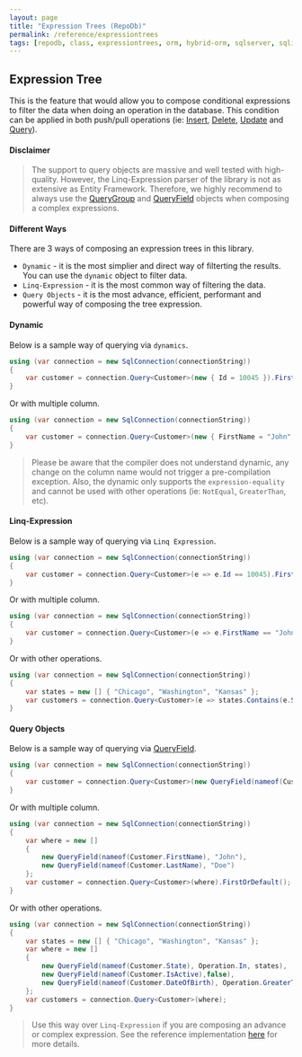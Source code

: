 ```yaml
---
layout: page
title: "Expression Trees (RepoDb)"
permalink: /reference/expressiontrees
tags: [repodb, class, expressiontrees, orm, hybrid-orm, sqlserver, sqlite, mysql, postgresql]
---
```


## Expression Tree

This is the feature that would allow you to compose conditional expressions to filter the data when doing an operation in the database. This condition can be applied in both push/pull operations (ie: [Insert](/operation/insert), [Delete](/operation/delete), [Update](/operation/update) and [Query](/opereration/query)).

#### Disclaimer

> The support to query objects are massive and well tested with high-quality. However, the Linq-Expression parser of the library is not as extensive as Entity Framework. Therefore, we highly recommend to always use the [QueryGroup](/class/querygroup) and [QueryField](/class/queryfield) objects when composing a complex expressions.

#### Different Ways

There are 3 ways of composing an expression trees in this library.

- `Dynamic` - it is the most simplier and direct way of filterting the results. You can use the `dynamic` object to filter data.
- `Linq-Expression` - it is the most common way of filtering the data.
- `Query Objects` - it is the most advance, efficient, performant and powerful way of composing the tree expression.

#### Dynamic

Below is a sample way of querying via `dynamics`. 

```csharp
using (var connection = new SqlConnection(connectionString))
{
    var customer = connection.Query<Customer>(new { Id = 10045 }).FirstOrDefault();
}
```

Or with multiple column.

```csharp
using (var connection = new SqlConnection(connectionString))
{
    var customer = connection.Query<Customer>(new { FirstName = "John", LastName = "Doe" }).FirstOrDefault();
}
```

> Please be aware that the compiler does not understand dynamic, any change on the column name would not trigger a pre-compilation exception. Also, the dynamic only supports the `expression-equality` and cannot be used with other operations (ie: `NotEqual`, `GreaterThan`, etc).

#### Linq-Expression

Below is a sample way of querying via `Linq Expression`. 

```csharp
using (var connection = new SqlConnection(connectionString))
{
    var customer = connection.Query<Customer>(e => e.Id == 10045).FirstOrDefault();
}
```

Or with multiple column.

```csharp
using (var connection = new SqlConnection(connectionString))
{
    var customer = connection.Query<Customer>(e => e.FirstName == "John" && e.LastName == "Doe" }).FirstOrDefault();
}
```

Or with other operations.

```csharp
using (var connection = new SqlConnection(connectionString))
{
    var states = new [] { "Chicago", "Washington", "Kansas" };
    var customers = connection.Query<Customer>(e => states.Contains(e.State) && e.IsActive == false && e.DateOfBirth >= DateTime.Parse("1970-01-01") });
}
```

#### Query Objects

Below is a sample way of querying via [QueryField](/class/queryfield). 

```csharp
using (var connection = new SqlConnection(connectionString))
{
    var customer = connection.Query<Customer>(new QueryField(nameof(Customer.Id), 10045)).FirstOrDefault();
}
```

Or with multiple column.

```csharp
using (var connection = new SqlConnection(connectionString))
{
    var where = new []
    {
        new QueryField(nameof(Customer.FirstName), "John"),
        new QueryField(nameof(Customer.LastName), "Doe")
    };
    var customer = connection.Query<Customer>(where).FirstOrDefault();
}
```

Or with other operations.

```csharp
using (var connection = new SqlConnection(connectionString))
{
    var states = new [] { "Chicago", "Washington", "Kansas" };
    var where = new []
    {
        new QueryField(nameof(Customer.State), Operation.In, states),
        new QueryField(nameof(Customer.IsActive),false),
        new QueryField(nameof(Customer.DateOfBirth), Operation.GreaterThanOrEqual, DateTime.Parse("1970-01-01"))
    };
    var customers = connection.Query<Customer>(where);
}
```

> Use this way over `Linq-Expression` if you are composing an advance or complex expression. See the reference implementation [here](/reference/queryexpressions/complex-expressions) for more details.
